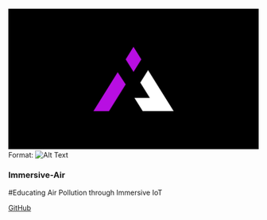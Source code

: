 ![Immersive Air Logo](Thumbnail.png)
Format: ![Alt Text](url)

### Immersive-Air

#Educating Air Pollution through Immersive IoT

[GitHub](http://github.com)
